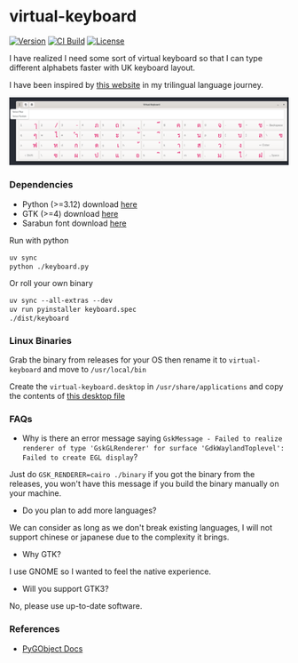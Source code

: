 # virtual-keyboard

[![Version](https://img.shields.io/github/tag/mrwormhole/virtual-keyboard.svg)](https://github.com/mrwormhole/virtual-keyboard/tags)
[![CI Build](https://github.com/mrwormhole/virtual-keyboard/actions/workflows/tests.yaml/badge.svg)](https://github.com/mrwormhole/virtual-keyboard/actions/workflows/tests.yaml)
[![License](https://img.shields.io/github/license/mrwormhole/virtual-keyboard)](https://github.com/mrwormhole/virtual-keyboard/blob/main/LICENSE)

I have realized I need some sort of virtual keyboard so that I can type different alphabets faster with UK keyboard layout.

I have been inspired by [this website](https://www.branah.com/) in my trilingual language journey.

![screenshot](screenshots/screenshot.png)

### Dependencies

- Python (>=3.12) download [here](https://www.python.org/downloads/)
- GTK (>=4) download [here](https://gnome.pages.gitlab.gnome.org/pygobject/getting_started.html)
- Sarabun font download [here](https://fonts.google.com/specimen/Sarabun)

Run with python

```shell
uv sync
python ./keyboard.py
```

Or roll your own binary

```shell
uv sync --all-extras --dev
uv run pyinstaller keyboard.spec
./dist/keyboard
```

### Linux Binaries

Grab the binary from releases for your OS then rename it to `virtual-keyboard` and move to `/usr/local/bin`

Create the `virtual-keyboard.desktop` in `/usr/share/applications` and copy the contents of [this desktop file](https://github.com/mrwormhole/virtual-keyboard/blob/main/virtual-keyboard.desktop)

### FAQs

- Why is there an error message saying `GskMessage - Failed to realize renderer of type 'GskGLRenderer' for surface 'GdkWaylandToplevel': Failed to create EGL display`?

Just do `GSK_RENDERER=cairo ./binary` if you got the binary from the releases,  you won't have this message if you build the binary manually on your machine.

- Do you plan to add more languages?

We can consider as long as we don't break existing languages, I will not support chinese or japanese due to the complexity it brings.

- Why GTK?

I use GNOME so I wanted to feel the native experience.

- Will you support GTK3?

No, please use up-to-date software.


### References

- [PyGObject Docs](https://amolenaar.pages.gitlab.gnome.org/pygobject-docs/index.html)